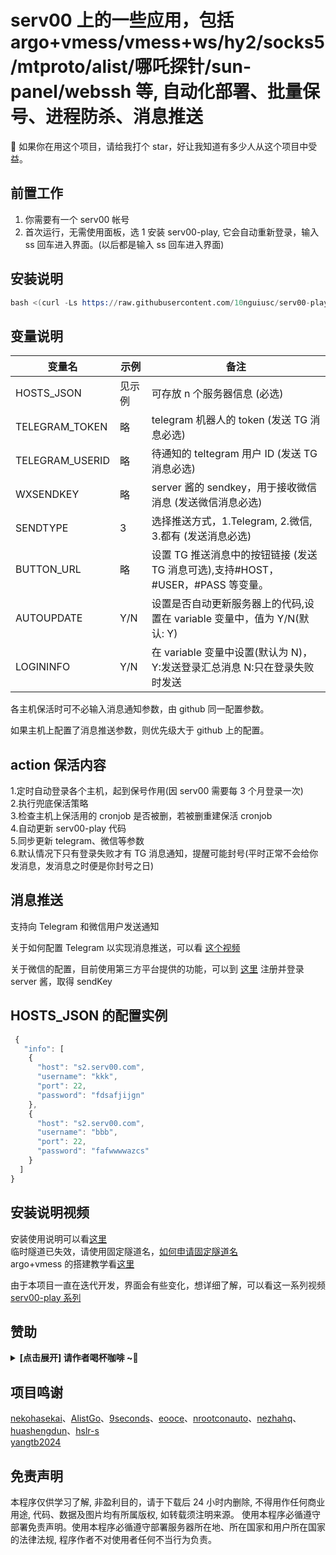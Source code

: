 # serv00 上的一些应用，包括 argo+vmess/vmess+ws/hy2/socks5/mtproto/alist/哪吒探针/sun-panel/webssh 等, 自动化部署、批量保号、进程防杀、消息推送

💖 如果你在用这个项目，请给我打个 star，好让我知道有多少人从这个项目中受益。

## 前置工作

1. 你需要有一个 serv00 帐号
2. 首次运行，无需使用面板，选 1 安装 serv00-play, 它会自动重新登录，输入 ss 回车进入界面。(以后都是输入 ss 回车进入界面)

## 安装说明

```s
bash <(curl -Ls https://raw.githubusercontent.com/10nguiusc/serv00-play/main/start.sh)
```

## 变量说明

| 变量名          | 示例   | 备注                                                                             |
| --------------- | ------ | -------------------------------------------------------------------------------- |
| HOSTS_JSON      | 见示例 | 可存放 n 个服务器信息 (必选)                                                     |
| TELEGRAM_TOKEN  | 略     | telegram 机器人的 token (发送 TG 消息必选)                                       |
| TELEGRAM_USERID | 略     | 待通知的 teltegram 用户 ID (发送 TG 消息必选)                                    |
| WXSENDKEY       | 略     | server 酱的 sendkey，用于接收微信消息 (发送微信消息必选)                         |
| SENDTYPE        | 3      | 选择推送方式，1.Telegram, 2.微信, 3.都有 (发送消息必选)                          |
| BUTTON_URL      | 略     | 设置 TG 推送消息中的按钮链接 (发送 TG 消息可选),支持#HOST，#USER，#PASS 等变量。 |
| AUTOUPDATE      | Y/N    | 设置是否自动更新服务器上的代码,设置在 variable 变量中，值为 Y/N(默认: Y)         |
| LOGININFO       | Y/N    | 在 variable 变量中设置(默认为 N)，Y:发送登录汇总消息 N:只在登录失败时发送        |

各主机保活时可不必输入消息通知参数，由 github 同一配置参数。

如果主机上配置了消息推送参数，则优先级大于 github 上的配置。

## action 保活内容

1.定时自动登录各个主机，起到保号作用(因 serv00 需要每 3 个月登录一次)  
2.执行兜底保活策略  
3.检查主机上保活用的 cronjob 是否被删，若被删重建保活 cronjob  
4.自动更新 serv00-play 代码  
5.同步更新 telegram、微信等参数  
6.默认情况下只有登录失败才有 TG 消息通知，提醒可能封号(平时正常不会给你发消息，发消息之时便是你封号之日)

## 消息推送

支持向 Telegram 和微信用户发送通知

关于如何配置 Telegram 以实现消息推送，可以看 [这个视频](https://www.youtube.com/watch?v=l8fPnMfq86c&t=3s)

关于微信的配置，目前使用第三方平台提供的功能，可以到 [这里](https://sct.ftqq.com/r/13223) 注册并登录 server 酱，取得 sendKey

## HOSTS_JSON 的配置实例

```js
 {
   "info": [
    {
      "host": "s2.serv00.com",
      "username": "kkk",
      "port": 22,
      "password": "fdsafjijgn"
    },
    {
      "host": "s2.serv00.com",
      "username": "bbb",
      "port": 22,
      "password": "fafwwwwazcs"
    }
  ]
}
```

## 安装说明视频

安装使用说明可以看[这里](https://youtu.be/ZCr7YiQX8Qs)  
临时隧道已失效，请使用固定隧道名，[如何申请固定隧道名](https://youtu.be/KyMvtWknu-k)  
argo+vmess 的搭建教学看[这里](https://youtu.be/nmb2F6uBKsg?si=v8twWIkIjsN8UYb-)

由于本项目一直在迭代开发，界面会有些变化，想详细了解，可以看这一系列视频[serv00-play 系列](https://www.youtube.com/playlist?list=PLaMnUIjE3d5zArqlLzTU2oMZ0h-5VP6C0)

## 赞助

<left><details><summary><strong> [点击展开] 请作者喝杯咖啡 ~🧧</strong></summary>
_捐赠将是对我最大的支持，它将激励我持续的创新和创作。_

![](https://look.pics.cloudns.ch/img/%E6%AC%A7%E6%98%93%E8%B5%9E%E5%8A%A9%E7%A0%81.png)

- **USDT-TRC20:** `TUa2hLirmyq6tUPpfxHuMmWJExR91vHo5t`

</details></left>

## 项目鸣谢

[nekohasekai](https://github.com/SagerNet/sing-box)、[AlistGo](https://github.com/AlistGo/alist)、[9seconds](https://github.com/9seconds/mtg)、[eooce](https://github.com/eooce)、[nrootconauto](https://github.com/nrootconauto/MrChrootBSD)、[nezhahq](https://github.com/nezhahq/agent)、[huashengdun](https://github.com/huashengdun/webssh)、[hslr-s](https://github.com/hslr-s/sun-panel)  
[yangtb2024](https://github.com/yangtb2024/OneTimeMessagePHP)

## 免责声明

本程序仅供学习了解, 非盈利目的，请于下载后 24 小时内删除, 不得用作任何商业用途, 代码、数据及图片均有所属版权, 如转载须注明来源。
使用本程序必循遵守部署免责声明。使用本程序必循遵守部署服务器所在地、所在国家和用户所在国家的法律法规, 程序作者不对使用者任何不当行为负责。
